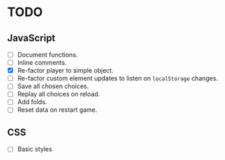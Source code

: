 # TODO

## JavaScript

- [ ] Document functions.
- [ ] Inline comments.
- [x] Re-factor player to simple object.
- [ ] Re-factor custom element updates to listen on `localStorage` changes.
- [ ] Save all chosen choices.
- [ ] Replay all choices on reload.
- [ ] Add folds.
- [ ] Reset data on restart game.

## CSS

- [ ] Basic styles
